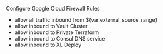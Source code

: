 Configure Google Cloud Firewall Rules

- allow all traffic inbound from ${var.external_source_range}
- allow inbound to Vault Cluster
- allow inbound to Private Terraform
- allow inbound to Consul DNS service
- allow inbound to XL Deploy
